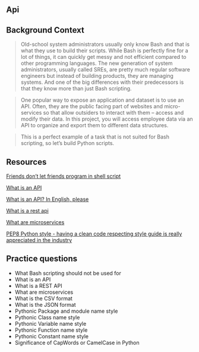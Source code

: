 ## Api

## Background Context

> Old-school system administrators usually only know Bash and that is what they use to build their scripts. While Bash is perfectly fine for a lot of things, it can quickly get messy and not efficient compared to other programming languages. The new generation of system administrators, usually called SREs, are pretty much regular software engineers but instead of building products, they are managing systems. And one of the big differences with their predecessors is that they know more than just Bash scripting.

> One popular way to expose an application and dataset is to use an API. Often, they are the public facing part of websites and micro-services so that allow outsiders to interact with them – access and modify their data. In this project, you will access employee data via an API to organize and export them to different data structures.

> This is a perfect example of a task that is not suited for Bash scripting, so let’s build Python scripts.

## Resources

[Friends don’t let friends program in shell script](https://www.turnkeylinux.org/blog/friends-dont-let-friends-program-shell-script)

[What is an API](https://www.webopedia.com/definitions/api/)

[What is an API? In English, please](https://www.freecodecamp.org/news/what-is-an-api-in-english-please-b880a3214a82/)

[What is a rest api](https://www.sitepoint.com/rest-api/)

[What are microservices](https://smartbear.com/learn/api-design/microservices/)

[PEP8 Python style - having a clean code respecting style guide is really appreciated in the industry](https://peps.python.org/pep-0008/)

## Practice questions

- What Bash scripting should not be used for
- What is an API
- What is a REST API
- What are microservices
- What is the CSV format
- What is the JSON format
- Pythonic Package and module name style
- Pythonic Class name style
- Pythonic Variable name style
- Pythonic Function name style
- Pythonic Constant name style
- Significance of CapWords or CamelCase in Python
